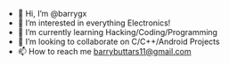 - 👋 Hi, I’m @barrygx
- 👀 I’m interested in everything Electronics!
- 🌱 I’m currently learning Hacking/Coding/Programming
- 💞️ I’m looking to collaborate on C/C++/Android Projects
- 📫 How to reach me barrybuttars11@gmail.com

<!---
barrygx/barrygx is a ✨ special ✨ repository because its `README.md` (this file) appears on your GitHub profile.
You can click the Preview link to take a look at your changes.
--->
